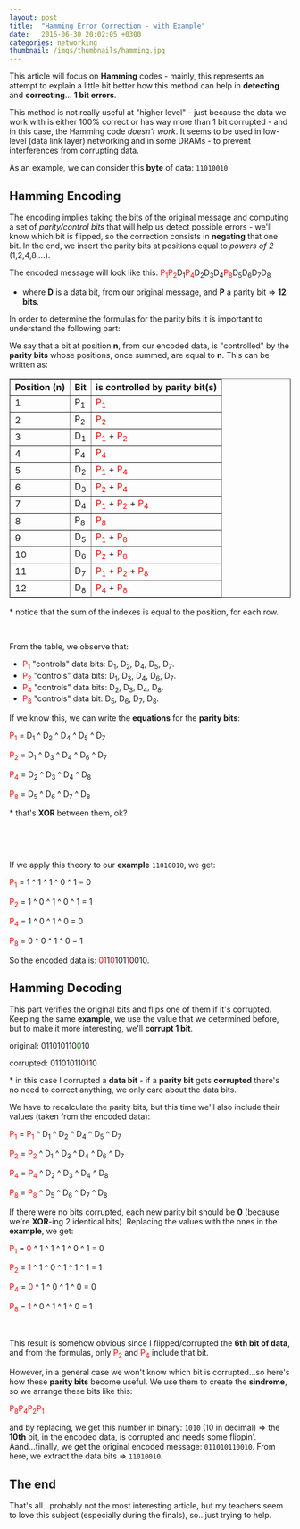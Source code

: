 ```yaml
---
layout: post
title:  "Hamming Error Correction - with Example"
date:   2016-06-30 20:02:05 +0300
categories: networking
thumbnail: /imgs/thumbnails/hamming.jpg
---
```


This article will focus on **Hamming** codes - mainly, this represents an attempt to explain a little bit better
how this method can help in **detecting** and **correcting**... **1 bit errors**. 

This method is not really useful
at "higher level" - just because the data we work with is either 100% correct or has way more than 1 bit corrupted - and in this
case, the Hamming code _doesn't work_. It seems to be used in low-level (data link layer) networking and in some DRAMs - to prevent interferences
from corrupting data.


As an example, we can consider this **byte** of data: `11010010`


## Hamming Encoding

The encoding implies taking the bits of the original message and computing a set of *parity/control bits* that will help us detect
possible errors - we'll know which bit is flipped, so the correction consists in **negating** that one bit. 
In the end, we insert the parity bits at positions equal to *powers of 2* (1,2,4,8,...).

The encoded message will look like this: <span style="color:red;">P<sub>1</sub></span><span style="color:red;">P<sub>2</sub></span>D<sub>1</sub><span style="color:red;">P<sub>4</sub></span>D<sub>2</sub>D<sub>3</sub>D<sub>4</sub><span style="color:red;">P<sub>8</sub></span>D<sub>5</sub>D<sub>6</sub>D<sub>7</sub>D<sub>8</sub>
- where **D** is a data bit, from our original message, and **P** a parity bit => **12 bits**.

In order to determine the formulas for the parity bits it is important to understand the following part:

We say that a bit at position **n**, from our encoded data, is "controlled" by the **parity bits** whose positions, once summed, are equal to **n**.
This can be written as:

<table border="1" style = "border-collapse: collapse;">
<tr><th>Position (n)</th><th>Bit</th><th>is controlled by parity bit(s)</th></tr>
<tr><td>1</td><td>P<sub>1</sub></td><td><span style="color:red;">P<sub>1</sub></span></td></tr>
<tr><td>2</td><td>P<sub>2</sub></td><td><span style="color:red;">P<sub>2</sub></span></td></tr>
<tr><td>3</td><td>D<sub>1</sub></td><td><span style="color:red;">P<sub>1</sub></span> + <span style="color:red;">P<sub>2</sub></span></td></tr>
<tr><td>4</td><td>P<sub>4</sub></td><td><span style="color:red;">P<sub>4</sub></span></td></tr>
<tr><td>5</td><td>D<sub>2</sub></td><td><span style="color:red;">P<sub>1</sub></span> + <span style="color:red;">P<sub>4</sub></span></td></tr>
<tr><td>6</td><td>D<sub>3</sub></td><td><span style="color:red;">P<sub>2</sub></span> + <span style="color:red;">P<sub>4</sub></span></td></tr>
<tr><td>7</td><td>D<sub>4</sub></td><td><span style="color:red;">P<sub>1</sub></span> + <span style="color:red;">P<sub>2</sub></span> + <span style="color:red;">P<sub>4</sub></span></td></tr>
<tr><td>8</td><td>P<sub>8</sub></td><td><span style="color:red;">P<sub>8</sub></span></td></tr>
<tr><td>9</td><td>D<sub>5</sub></td><td><span style="color:red;">P<sub>1</sub></span> + <span style="color:red;">P<sub>8</sub></span></td></tr>
<tr><td>10</td><td>D<sub>6</sub></td><td><span style="color:red;">P<sub>2</sub></span> + <span style="color:red;">P<sub>8</sub></span></td></tr>
<tr><td>11</td><td>D<sub>7</sub></td><td><span style="color:red;">P<sub>1</sub></span> + <span style="color:red;">P<sub>2</sub></span> + <span style="color:red;">P<sub>8</sub></span></td></tr>
<tr><td>12</td><td>D<sub>8</sub></td><td><span style="color:red;">P<sub>4</sub></span> + <span style="color:red;">P<sub>8</sub></span></td></tr>
</table>

\* notice that the sum of the indexes is equal to the position, for each row.

&nbsp;

From the table, we observe that: 

*   <span style="color:red;">P<sub>1</sub></span> "controls" data bits: D<sub>1</sub>, D<sub>2</sub>, D<sub>4</sub>, D<sub>5</sub>, D<sub>7</sub>.
*   <span style="color:red;">P<sub>2</sub></span> "controls" data bits: D<sub>1</sub>, D<sub>3</sub>, D<sub>4</sub>, D<sub>6</sub>, D<sub>7</sub>.
*   <span style="color:red;">P<sub>4</sub></span> "controls" data bits: D<sub>2</sub>, D<sub>3</sub>, D<sub>4</sub>, D<sub>8</sub>.
*   <span style="color:red;">P<sub>8</sub></span> "controls" data bit: D<sub>5</sub>, D<sub>6</sub>, D<sub>7</sub>, D<sub>8</sub>.

If we know this, we can write the **equations** for the **parity bits**:

<span style="color:red;">P<sub>1</sub></span> = D<sub>1</sub> ^ D<sub>2</sub> ^ D<sub>4</sub> ^ D<sub>5</sub> ^ D<sub>7</sub>

<span style="color:red;">P<sub>2</sub></span> = D<sub>1</sub> ^ D<sub>3</sub> ^ D<sub>4</sub> ^ D<sub>6</sub> ^ D<sub>7</sub>

<span style="color:red;">P<sub>4</sub></span> = D<sub>2</sub> ^ D<sub>3</sub> ^ D<sub>4</sub> ^ D<sub>8</sub>

<span style="color:red;">P<sub>8</sub></span> = D<sub>5</sub> ^ D<sub>6</sub> ^ D<sub>7</sub> ^ D<sub>8</sub>

\* that's **XOR** between them, ok?


&nbsp;

&nbsp;

If we apply this theory to our **example** `11010010`, we get:

<span style="color:red;">P<sub>1</sub></span> = 1 ^ 1 ^ 1 ^ 0 ^ 1 = 0

<span style="color:red;">P<sub>2</sub></span> = 1 ^ 0 ^ 1 ^ 0 ^ 1 = 1

<span style="color:red;">P<sub>4</sub></span> = 1 ^ 0 ^ 1 ^ 0 = 0

<span style="color:red;">P<sub>8</sub></span> = 0 ^ 0 ^ 1 ^ 0 = 1

So the encoded data is: <span style="color:red;">01</span>1<span style="color:red;">0</span>101<span style="color:red;">1</span>0010.



## Hamming Decoding


This part verifies the original bits and flips one of them if it's corrupted.
Keeping the same **example**, we use the value that we determined before, but to make it more interesting, we'll **corrupt 1 bit**.

original: 011010110<span style="color:green;">0</span>10

corrupted: 011010110<span style="color:red;">1</span>10

\* in this case I corrupted a **data bit** - if a **parity bit** gets **corrupted** there's no need to correct anything, we only care about the data bits.


We have to recalculate the parity bits, but this time we'll also include their values (taken from the encoded data):

<span style="color:red;">P<sub>1</sub></span> = <span style="color:red;">P<sub>1</sub></span> ^ D<sub>1</sub> ^ D<sub>2</sub> ^ D<sub>4</sub> ^ D<sub>5</sub> ^ D<sub>7</sub>

<span style="color:red;">P<sub>2</sub></span> = <span style="color:red;">P<sub>2</sub></span> ^ D<sub>1</sub> ^ D<sub>3</sub> ^ D<sub>4</sub> ^ D<sub>6</sub> ^ D<sub>7</sub>

<span style="color:red;">P<sub>4</sub></span> = <span style="color:red;">P<sub>4</sub></span> ^ D<sub>2</sub> ^ D<sub>3</sub> ^ D<sub>4</sub> ^ D<sub>8</sub>

<span style="color:red;">P<sub>8</sub></span> = <span style="color:red;">P<sub>8</sub></span> ^ D<sub>5</sub> ^ D<sub>6</sub> ^ D<sub>7</sub> ^ D<sub>8</sub>



If there were no bits corrupted, each new parity bit should be **0** (because we're **XOR**-ing 2 identical bits).
Replacing the values with the ones in the **example**, we get:

<span style="color:red;">P<sub>1</sub></span> = <span style="color:red;">0</span> ^ 1 ^ 1 ^ 1 ^ 0 ^ 1 = 0

<span style="color:red;">P<sub>2</sub></span> = <span style="color:red;">1</span> ^ 1 ^ 0 ^ 1 ^ 1 ^ 1 = 1

<span style="color:red;">P<sub>4</sub></span> = <span style="color:red;">0</span> ^ 1 ^ 0 ^ 1 ^ 0 = 0

<span style="color:red;">P<sub>8</sub></span> = <span style="color:red;">1</span> ^ 0 ^ 1 ^ 1 ^ 0 = 1


&nbsp;

This result is somehow obvious since I flipped/corrupted the **6th bit of data**, and from the formulas, only <span style="color:red;">P<sub>2</sub></span> and 
<span style="color:red;">P<sub>4</sub></span> include that bit. 

However, in a general case we won't know which bit is corrupted...so here's how these **parity bits** become useful. We use them to create the 
**sindrome**, so we arrange these bits like this:

<span style="color:red;">P<sub>8</sub>P<sub>4</sub>P<sub>2</sub>P<sub>1</sub></span>

and by replacing, we get this number in binary: `1010` (10 in decimal) => the **10th** bit, in the encoded data, is corrupted and needs some flippin'.
Aand...finally, we get the original encoded message: `011010110010`. From here, we extract the data bits => `11010010`.


## The end

That's all...probably not the most interesting article, but my teachers seem to love this subject (especially during the finals), 
so...just trying to help.
